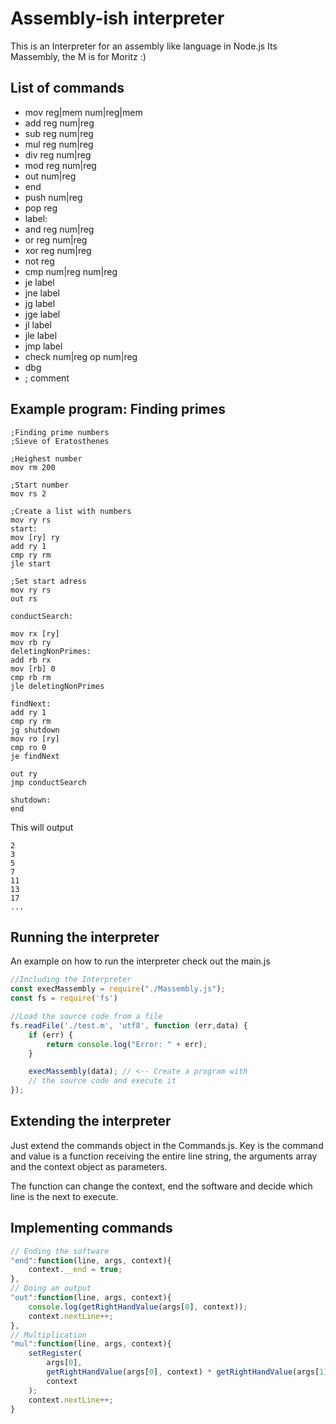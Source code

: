 # Assembly-ish interpreter
This is an Interpreter for an assembly like language in Node.js
Its Massembly, the M is for Moritz :)
## List of commands
* mov reg|mem num|reg|mem
* add reg num|reg
* sub reg num|reg
* mul reg num|reg
* div reg num|reg
* mod reg num|reg
* out num|reg
* end
* push num|reg
* pop reg
* label:
* and reg num|reg
* or reg num|reg
* xor reg num|reg
* not reg
* cmp num|reg num|reg
* je label
* jne label
* jg label
* jge label
* jl label
* jle label
* jmp label
* check num|reg op num|reg
* dbg
* ; comment
## Example program: Finding primes
```
;Finding prime numbers
;Sieve of Eratosthenes

;Heighest number
mov rm 200

;Start number
mov rs 2

;Create a list with numbers
mov ry rs
start:
mov [ry] ry
add ry 1
cmp ry rm
jle start

;Set start adress
mov ry rs
out rs

conductSearch:

mov rx [ry]
mov rb ry
deletingNonPrimes:
add rb rx
mov [rb] 0
cmp rb rm
jle deletingNonPrimes

findNext:
add ry 1
cmp ry rm
jg shutdown
mov ro [ry]
cmp ro 0
je findNext

out ry
jmp conductSearch

shutdown:
end
```
This will output
```
2
3
5
7
11
13
17
...
```
## Running the interpreter
An example on how to run the interpreter check out the main.js
```js
//Including the Interpreter
const execMassembly = require("./Massembly.js");
const fs = require('fs')

//Load the source code from a file
fs.readFile('./test.m', 'utf8', function (err,data) {
    if (err) {
        return console.log("Error: " + err);
    }

    execMassembly(data); // <-- Create a program with 
    // the source code and execute it
});
```
## Extending the interpreter
Just extend the commands object in the Commands.js. Key is the command and value is a function receiving the entire line string, the arguments array and the context object as parameters.

The function can change the context, end the software and decide which line is the next to execute.
## Implementing commands
```js
// Ending the software
"end":function(line, args, context){
    context.__end = true;
},
// Doing an output
"out":function(line, args, context){
    console.log(getRightHandValue(args[0], context));
    context.nextLine++;
},
// Multiplication
"mul":function(line, args, context){
    setRegister(
        args[0], 
        getRightHandValue(args[0], context) * getRightHandValue(args[1], context), 
        context
    );
    context.nextLine++;  
}
```